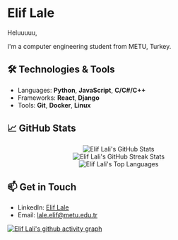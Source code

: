 # Elif Lale

Heluuuuu,

I'm a computer engineering student from METU, Turkey.

## 🛠️ Technologies & Tools
- Languages: **Python**, **JavaScript**, **C/C#/C++**
- Frameworks: **React**, **Django**
- Tools: **Git**, **Docker**, **Linux**

## 📈 GitHub Stats
<div align="center">
  <img src="https://github-readme-stats.vercel.app/api?username=eliflali&theme=dark&hide_border=false&include_all_commits=true&count_private=true" alt="Elif Lali's GitHub Stats"/>
  <br/>
  <img src="https://github-readme-streak-stats.herokuapp.com/?user=eliflali&theme=dark&hide_border=false" alt="Elif Lali's GitHub Streak Stats"/>
  <br/>
  <img src="https://github-readme-stats.vercel.app/api/top-langs/?username=eliflali&theme=dark&hide_border=false&include_all_commits=true&count_private=true&layout=compact" alt="Elif Lali's Top Languages"/>
</div>

## 📫 Get in Touch
- LinkedIn: [Elif Lale](https://www.linkedin.com/in/elif-lale-311021197/)
- Email: [lale.elif@metu.edu.tr](mailto:lale.elif@metu.edu.tr)


<!-- GitHub Activity Graph -->
[![Elif Lali's github activity graph](https://github-readme-activity-graph.cyclic.app/graph?username=eliflali&theme=github-compact)](https://github.com/ashutosh00710/github-readme-activity-graph)
